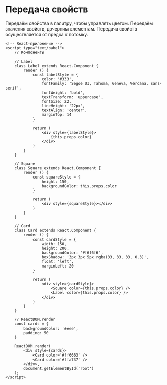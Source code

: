 # Передача свойств
Передаём свойства в палитру, чтобы управлять цветом. Передаём значения свойств, дочерним элементам. Передача свойств осуществляется от предка к потомку.

    <!-- React-приложение -->
    <script type="text/babel">
        // Компоненты

        // Label
        class Label extends React.Component {
            render () {
                const labelStyle = {
                    color: '#333',
                    fontFamily: 'Segoe UI, Tahoma, Geneva, Verdana, sans-serif',
                    fontWeight: 'bold',
                    textTransform: 'uppercase',
                    fontSize: 22,
                    lineHeight: '22px',
                    textAlign: 'center',
                    marginTop: 14
                }

                return (
                    <div style={labelStyle}>
                        {this.props.color}
                    </div>
                )
            }
        }

        // Square
        class Square extends React.Component {
            render () {
                const squareStyle = {
                    height: 150,
                    backgroundColor: this.props.color
                }

                return (
                    <div style={squareStyle}></div>
                )
            }
        }

        // Card
        class Card extends React.Component {
            render () {
                const cardStyle = {
                    width: 150,
                    height: 200,
                    backgroundColor: '#f6f6f6',
                    boxShadow: '3px 3px 5px rgba(33, 33, 33, 0.3)',
                    float: 'left',
                    marginLeft: 20
                }

                return (
                    <div style={cardStyle}>
                        <Square color={this.props.color} />
                        <Label color={this.props.color} />
                    </div>
                )
            }
        }

        // ReactDOM.render
        const cards = {
            backgroundColor: '#eee',
            padding: 50
        }

        ReactDOM.render(
            <div style={cards}>
                <Card color='#ff6663' />
                <Card color='#ffa737' />
            </div>,
            document.getElementById('root')
        );
    </script>
